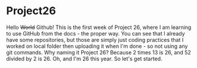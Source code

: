# Project26
Hello <s>World</s> Github!
This is the first week of Project 26, where I am learning to use GitHub from the docs - the proper way.
You can see that I already have some repositories, but those are simply just coding practices that I worked on local folder then uploading it when I'm done - so not using any git commands.
Why naming it Project 26? Because 2 times 13 is 26, and 52 divided by 2 is 26.
  Oh, and I'm 26 this year. So let's get started.
